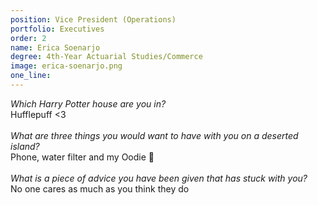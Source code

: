 ```yaml
---
position: Vice President (Operations)
portfolio: Executives
order: 2
name: Erica Soenarjo
degree: 4th-Year Actuarial Studies/Commerce
image: erica-soenarjo.png
one_line:
---
```

*Which Harry Potter house are you in?*
<br>
Hufflepuff <3
<br><br>
*What are three things you would want to have with you on a deserted island?*
<br>
Phone, water filter and my Oodie 🥸
<br><br>
*What is a piece of advice you have been given that has stuck with you?*
<br>
No one cares as much as you think they do